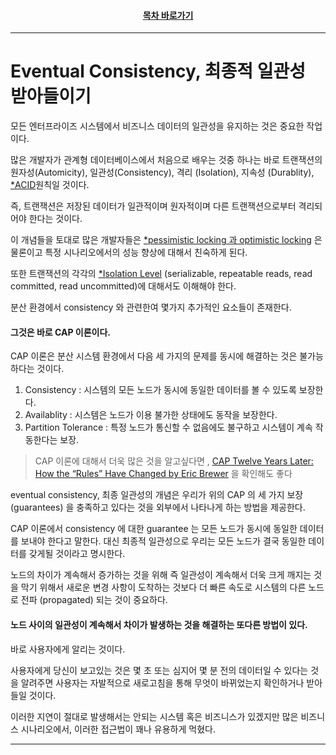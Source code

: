 <div align="center">

#### [목차 바로가기](https://github.com/dhslrl321/cqrs-journey-guide-korean/blob/master/Table%20of%20Contents.md)

</div>

---

# Eventual Consistency, 최종적 일관성 받아들이기

모든 엔터프라이즈 시스템에서 비즈니스 데이터의 일관성을 유지하는 것은 중요한 작업이다.

많은 개발자가 관계형 데이터베이스에서 처음으로 배우는 것중 하나는 바로 트랜잭션의 원자성(Automicity), 일관성(Consistency), 격리 (Isolation), 지속성 (Durablity), [\*ACID](https://github.com/dhslrl321/cqrs-journey-korean-ver/blob/master/terms/ACID.md)원칙일 것이다.

즉, 트랜잭션은 저장된 데이터가 일관적이며 원자적이며 다른 트랜잭션으로부터 격리되어야 한다는 것이다.

이 개념들을 토대로 많은 개발자들은 [\*pessimistic locking 과 optimistic locking](https://github.com/dhslrl321/cqrs-journey-korean-ver/blob/master/terms/Pessimistic%20Locking%20and%20Optimistic%20Locking.md) 은 물론이고 특정 시나리오에서의 성능 향상에 대해서 친숙하게 된다.

또한 트랜잭션의 각각의 [\*Isolation Level](https://github.com/dhslrl321/cqrs-journey-korean-ver/blob/master/terms/Isolation%20Level.md) (serializable, repeatable reads, read committed, read uncommitted)에 대해서도 이해해야 한다.

분산 환경에서 consistency 와 관련한여 몇가지 추가적인 요소들이 존재한다.

#### 그것은 바로 CAP 이론이다.

CAP 이론은 분산 시스템 환경에서 다음 세 가지의 문제를 동시에 해결하는 것은 불가능하다는 것이다.

1. Consistency : 시스템의 모든 노드가 동시에 동일한 데이터를 볼 수 있도록 보장한다.
2. Availablity : 시스템은 노드가 이용 불가한 상태에도 동작을 보장한다.
3. Partition Tolerance : 특정 노드가 통신할 수 없음에도 불구하고 시스템이 계속 작동한다는 보장.

> CAP 이론에 대해서 더욱 많은 것을 알고싶다면 , [CAP Twelve Years Later: How the “Rules” Have Changed by Eric Brewer](https://www.infoq.com/articles/cap-twelve-years-later-how-the-rules-have-changed/) 을 확인해도 좋다

eventual consistency, 최종 일관성의 개념은 우리가 위의 CAP 의 세 가지 보장 (guarantees) 을 충족하고 있다는 것을 외부에서 나타나게 하는 방법을 제공한다.

CAP 이론에서 consistency 에 대한 guarantee 는 모든 노드가 동시에 동일한 데이터를 보내야 한다고 말한다. 대신 최종적 일관성으로 우리는 모든 노드가 결국 동일한 데이터를 갖게될 것이라고 명시한다.

노드의 차이가 계속해서 증가하는 것을 위해 즉 일관성이 계속해서 더욱 크게 깨지는 것을 막기 위해서 새로운 변경 사항이 도착하는 것보다 더 빠른 속도로 시스템의 다른 노드로 전파 (propagated) 되는 것이 중요하다.

#### 노드 사이의 일관성이 계속해서 차이가 발생하는 것을 해결하는 또다른 방법이 있다.

바로 사용자에게 알리는 것이다.

사용자에게 당신이 보고있는 것은 몇 초 또는 심지어 몇 분 전의 데이터일 수 있다는 것을 알려주면 사용자는 자발적으로 새로고침을 통해 무엇이 바뀌었는지 확인하거나 받아들일 것이다.

이러한 지연이 절대로 발생해서는 안되는 시스템 혹은 비즈니스가 있겠지만 많은 비즈니스 시나리오에서, 이러한 접근법이 꽤나 유용하게 먹혔다.

---

